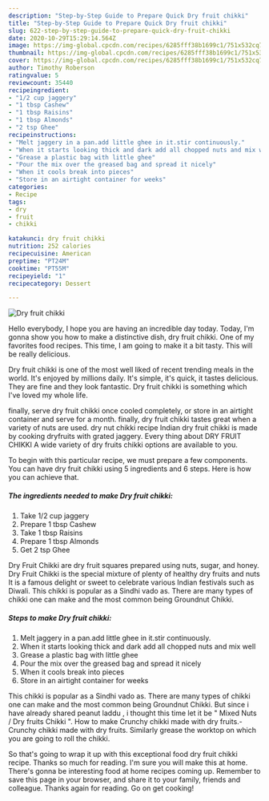 ```yaml
---
description: "Step-by-Step Guide to Prepare Quick Dry fruit chikki"
title: "Step-by-Step Guide to Prepare Quick Dry fruit chikki"
slug: 622-step-by-step-guide-to-prepare-quick-dry-fruit-chikki
date: 2020-10-29T15:29:14.564Z
image: https://img-global.cpcdn.com/recipes/6285fff38b1699c1/751x532cq70/dry-fruit-chikki-recipe-main-photo.jpg
thumbnail: https://img-global.cpcdn.com/recipes/6285fff38b1699c1/751x532cq70/dry-fruit-chikki-recipe-main-photo.jpg
cover: https://img-global.cpcdn.com/recipes/6285fff38b1699c1/751x532cq70/dry-fruit-chikki-recipe-main-photo.jpg
author: Timothy Roberson
ratingvalue: 5
reviewcount: 35440
recipeingredient:
- "1/2 cup jaggery"
- "1 tbsp Cashew"
- "1 tbsp Raisins"
- "1 tbsp Almonds"
- "2 tsp Ghee"
recipeinstructions:
- "Melt jaggery in a pan.add little ghee in it.stir continuously."
- "When it starts looking thick and dark add all chopped nuts and mix well"
- "Grease a plastic bag with little ghee"
- "Pour the mix over the greased bag and spread it nicely"
- "When it cools break into pieces"
- "Store in an airtight container for weeks"
categories:
- Recipe
tags:
- dry
- fruit
- chikki

katakunci: dry fruit chikki 
nutrition: 252 calories
recipecuisine: American
preptime: "PT24M"
cooktime: "PT55M"
recipeyield: "1"
recipecategory: Dessert

---
```



![Dry fruit chikki](https://img-global.cpcdn.com/recipes/6285fff38b1699c1/751x532cq70/dry-fruit-chikki-recipe-main-photo.jpg)

Hello everybody, I hope you are having an incredible day today. Today, I'm gonna show you how to make a distinctive dish, dry fruit chikki. One of my favorites food recipes. This time, I am going to make it a bit tasty. This will be really delicious.

Dry fruit chikki is one of the most well liked of recent trending meals in the world. It's enjoyed by millions daily. It's simple, it's quick, it tastes delicious. They are fine and they look fantastic. Dry fruit chikki is something which I've loved my whole life.

finally, serve dry fruit chikki once cooled completely, or store in an airtight container and serve for a month. finally, dry fruit chikki tastes great when a variety of nuts are used. dry nut chikki recipe Indian dry fruit chikki is made by cooking dryfruits with grated jaggery. Every thing about DRY FRUIT CHIKKI A wide variety of dry fruits chikki options are available to you.


To begin with this particular recipe, we must prepare a few components. You can have dry fruit chikki using 5 ingredients and 6 steps. Here is how you can achieve that.

<!--inarticleads1-->

##### The ingredients needed to make Dry fruit chikki:

1. Take 1/2 cup jaggery
1. Prepare 1 tbsp Cashew
1. Take 1 tbsp Raisins
1. Prepare 1 tbsp Almonds
1. Get 2 tsp Ghee


Dry Fruit Chikki are dry fruit squares prepared using nuts, sugar, and honey. Dry Fruit Chikki is the special mixture of plenty of healthy dry fruits and nuts It is a famous delight or sweet to celebrate various Indian festivals such as Diwali. This chikki is popular as a Sindhi vado as. There are many types of chikki one can make and the most common being Groundnut Chikki. 

<!--inarticleads2-->

##### Steps to make Dry fruit chikki:

1. Melt jaggery in a pan.add little ghee in it.stir continuously.
1. When it starts looking thick and dark add all chopped nuts and mix well
1. Grease a plastic bag with little ghee
1. Pour the mix over the greased bag and spread it nicely
1. When it cools break into pieces
1. Store in an airtight container for weeks


This chikki is popular as a Sindhi vado as. There are many types of chikki one can make and the most common being Groundnut Chikki. But since i have already shared peanut laddu , i thought this time let it be &#34; Mixed Nuts / Dry fruits Chikki &#34;. How to make Crunchy chikki made with dry fruits.-Crunchy chikki made with dry fruits. Similarly grease the worktop on which you are going to roll the chikki. 

So that's going to wrap it up with this exceptional food dry fruit chikki recipe. Thanks so much for reading. I'm sure you will make this at home. There's gonna be interesting food at home recipes coming up. Remember to save this page in your browser, and share it to your family, friends and colleague. Thanks again for reading. Go on get cooking!
